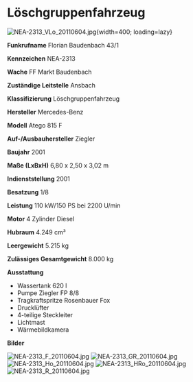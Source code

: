 # Löschgruppenfahrzeug

![NEA-2313_VLo_20110604.jpg](bilder/lf/NEA-2313_VLo_20110604.jpg){width=400; loading=lazy}

**Funkrufname**
Florian Baudenbach 43/1

**Kennzeichen**
NEA-2313

**Wache**
FF Markt Baudenbach

**Zuständige Leitstelle**
Ansbach

**Klassifizierung**
Löschgruppenfahrzeug

**Hersteller**
Mercedes-Benz

**Modell**
Atego 815 F

**Auf-/Ausbauhersteller**
Ziegler

**Baujahr**
2001

**Maße (LxBxH)**
6,80 x 2,50 x 3,02 m

**Indienststellung**
2001

**Besatzung**
1/8

**Leistung**
110 kW/150 PS bei 2200 U/min

**Motor**
4 Zylinder Diesel

**Hubraum**
4.249 cm³

**Leergewicht**
5.215 kg

**Zulässiges Gesamtgewicht**
8.000 kg

**Ausstattung**

*   Wassertank 620 l
*   Pumpe Ziegler FP 8/8
*   Tragkraftspritze Rosenbauer Fox
*   Drucklüfter
*   4-teilige Steckleiter
*   Lichtmast
*   Wärmebildkamera

**Bilder**

![NEA-2313_F_20110604.jpg](bilder/lf/NEA-2313_F_20110604.jpg)
![NEA-2313_GR_20110604.jpg](bilder/lf/NEA-2313_GR_20110604.jpg)
![NEA-2313_Ho_20110604.jpg](bilder/lf/NEA-2313_Ho_20110604.jpg)
![NEA-2313_HRo_20110604.jpg](bilder/lf/NEA-2313_HRo_20110604.jpg)
![NEA-2313_R_20110604.jpg](bilder/lf/NEA-2313_R_20110604.jpg)